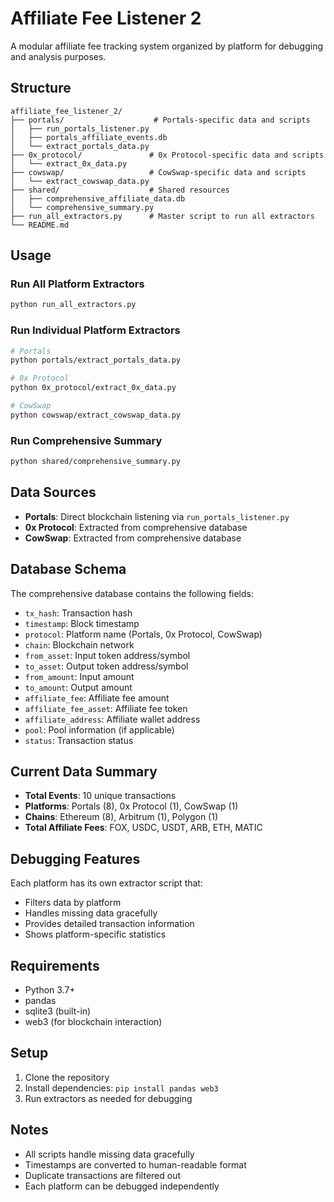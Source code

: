 # Affiliate Fee Listener 2

A modular affiliate fee tracking system organized by platform for debugging and analysis purposes.

## Structure

```
affiliate_fee_listener_2/
├── portals/                    # Portals-specific data and scripts
│   ├── run_portals_listener.py
│   ├── portals_affiliate_events.db
│   └── extract_portals_data.py
├── 0x_protocol/               # 0x Protocol-specific data and scripts
│   └── extract_0x_data.py
├── cowswap/                   # CowSwap-specific data and scripts
│   └── extract_cowswap_data.py
├── shared/                    # Shared resources
│   ├── comprehensive_affiliate_data.db
│   └── comprehensive_summary.py
├── run_all_extractors.py      # Master script to run all extractors
└── README.md
```

## Usage

### Run All Platform Extractors
```bash
python run_all_extractors.py
```

### Run Individual Platform Extractors
```bash
# Portals
python portals/extract_portals_data.py

# 0x Protocol
python 0x_protocol/extract_0x_data.py

# CowSwap
python cowswap/extract_cowswap_data.py
```

### Run Comprehensive Summary
```bash
python shared/comprehensive_summary.py
```

## Data Sources

- **Portals**: Direct blockchain listening via `run_portals_listener.py`
- **0x Protocol**: Extracted from comprehensive database
- **CowSwap**: Extracted from comprehensive database

## Database Schema

The comprehensive database contains the following fields:
- `tx_hash`: Transaction hash
- `timestamp`: Block timestamp
- `protocol`: Platform name (Portals, 0x Protocol, CowSwap)
- `chain`: Blockchain network
- `from_asset`: Input token address/symbol
- `to_asset`: Output token address/symbol
- `from_amount`: Input amount
- `to_amount`: Output amount
- `affiliate_fee`: Affiliate fee amount
- `affiliate_fee_asset`: Affiliate fee token
- `affiliate_address`: Affiliate wallet address
- `pool`: Pool information (if applicable)
- `status`: Transaction status

## Current Data Summary

- **Total Events**: 10 unique transactions
- **Platforms**: Portals (8), 0x Protocol (1), CowSwap (1)
- **Chains**: Ethereum (8), Arbitrum (1), Polygon (1)
- **Total Affiliate Fees**: FOX, USDC, USDT, ARB, ETH, MATIC

## Debugging Features

Each platform has its own extractor script that:
- Filters data by platform
- Handles missing data gracefully
- Provides detailed transaction information
- Shows platform-specific statistics

## Requirements

- Python 3.7+
- pandas
- sqlite3 (built-in)
- web3 (for blockchain interaction)

## Setup

1. Clone the repository
2. Install dependencies: `pip install pandas web3`
3. Run extractors as needed for debugging

## Notes

- All scripts handle missing data gracefully
- Timestamps are converted to human-readable format
- Duplicate transactions are filtered out
- Each platform can be debugged independently